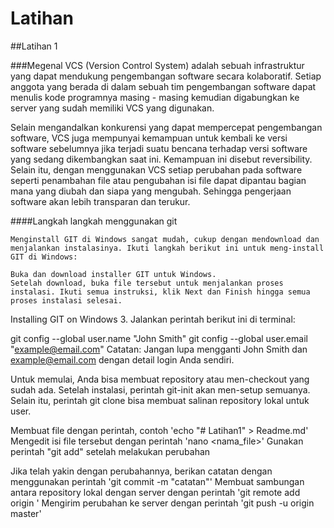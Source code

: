 # Latihan
##Latihan 1

###Megenal VCS (Version Control System) adalah sebuah infrastruktur yang dapat mendukung pengembangan software secara kolaboratif. Setiap anggota yang berada di dalam sebuah tim pengembangan software dapat menulis kode programnya masing - masing kemudian digabungkan ke server yang sudah memiliki VCS yang digunakan.

Selain mengandalkan konkurensi yang dapat mempercepat pengembangan software, VCS juga mempunyai kemampuan untuk kembali ke versi software sebelumnya jika terjadi suatu bencana terhadap versi software yang sedang dikembangkan saat ini. Kemampuan ini disebut reversibility. Selain itu, dengan menggunakan VCS setiap perubahan pada software seperti penambahan file atau pengubahan isi file dapat dipantau bagian mana yang diubah dan siapa yang mengubah. Sehingga pengerjaan software akan lebih transparan dan terukur.

####Langkah langkah menggunakan git

    Menginstall GIT di Windows sangat mudah, cukup dengan mendownload dan menjalankan instalasinya. Ikuti langkah berikut ini untuk meng-install GIT di Windows:

    Buka dan download installer GIT untuk Windows.
    Setelah download, buka file tersebut untuk menjalankan proses instalasi. Ikuti semua instruksi, klik Next dan Finish hingga semua proses instalasi selesai.

Installing GIT on Windows 3. Jalankan perintah berikut ini di terminal:

git config --global user.name "John Smith" git config --global user.email "example@email.com" Catatan: Jangan lupa mengganti John Smith dan example@email.com dengan detail login Anda sendiri.

Untuk memulai, Anda bisa membuat repository atau men-checkout yang sudah ada. Setelah instalasi, perintah git-init akan men-setup semuanya. Selain itu, perintah git clone bisa membuat salinan repository lokal untuk user.

Membuat file dengan perintah, contoh 'echo "# Latihan1" > Readme.md' Mengedit isi file tersebut dengan perintah 'nano <nama_file>' Gunakan perintah "git add" setelah melakukan perubahan

Jika telah yakin dengan perubahannya, berikan catatan dengan menggunakan perintah 'git commit -m "catatan"' Membuat sambungan antara repository lokal dengan server dengan perintah 'git remote add origin ' Mengirim perubahan ke server dengan perintah 'git push -u origin master'
